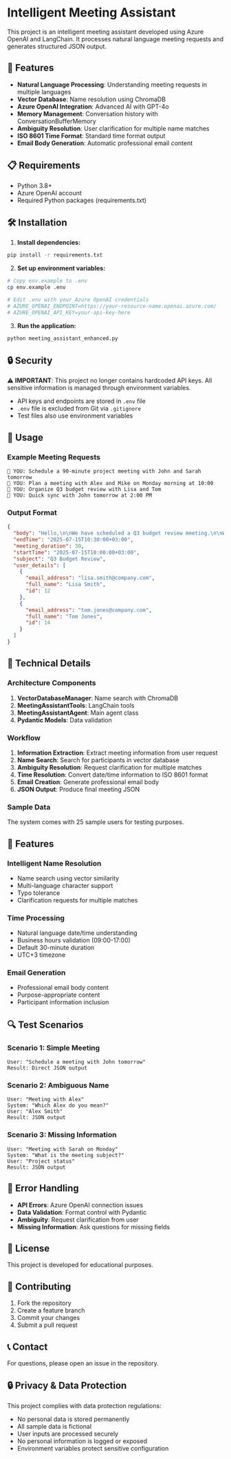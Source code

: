 # Intelligent Meeting Assistant

This project is an intelligent meeting assistant developed using Azure OpenAI and LangChain. It processes natural language meeting requests and generates structured JSON output.

## 🚀 Features

- **Natural Language Processing**: Understanding meeting requests in multiple languages
- **Vector Database**: Name resolution using ChromaDB
- **Azure OpenAI Integration**: Advanced AI with GPT-4o
- **Memory Management**: Conversation history with ConversationBufferMemory
- **Ambiguity Resolution**: User clarification for multiple name matches
- **ISO 8601 Time Format**: Standard time format output
- **Email Body Generation**: Automatic professional email content

## 📋 Requirements

- Python 3.8+
- Azure OpenAI account
- Required Python packages (requirements.txt)

## 🛠️ Installation

1. **Install dependencies:**

```bash
pip install -r requirements.txt
```

2. **Set up environment variables:**

```bash
# Copy env.example to .env
cp env.example .env

# Edit .env with your Azure OpenAI credentials
# AZURE_OPENAI_ENDPOINT=https://your-resource-name.openai.azure.com/
# AZURE_OPENAI_API_KEY=your-api-key-here
```

3. **Run the application:**

```bash
python meeting_assistant_enhanced.py
```

## 🔒 Security

⚠️ **IMPORTANT**: This project no longer contains hardcoded API keys. All sensitive information is managed through environment variables.

- API keys and endpoints are stored in `.env` file
- `.env` file is excluded from Git via `.gitignore`
- Test files also use environment variables

## 🎯 Usage

### Example Meeting Requests

```
👤 YOU: Schedule a 90-minute project meeting with John and Sarah tomorrow
👤 YOU: Plan a meeting with Alex and Mike on Monday morning at 10:00
👤 YOU: Organize Q3 budget review with Lisa and Tom
👤 YOU: Quick sync with John tomorrow at 2:00 PM
```

### Output Format

```json
{
  "body": "Hello,\n\nWe have scheduled a Q3 budget review meeting.\n\nWe look forward to your participation.\n\nBest regards,",
  "endTime": "2025-07-15T10:30:00+03:00",
  "meeting_duration": 30,
  "startTime": "2025-07-15T10:00:00+03:00",
  "subject": "Q3 Budget Review",
  "user_details": [
    {
      "email_address": "lisa.smith@company.com",
      "full_name": "Lisa Smith",
      "id": 12
    },
    {
      "email_address": "tom.jones@company.com",
      "full_name": "Tom Jones",
      "id": 14
    }
  ]
}
```

## 🔧 Technical Details

### Architecture Components

1. **VectorDatabaseManager**: Name search with ChromaDB
2. **MeetingAssistantTools**: LangChain tools
3. **MeetingAssistantAgent**: Main agent class
4. **Pydantic Models**: Data validation

### Workflow

1. **Information Extraction**: Extract meeting information from user request
2. **Name Search**: Search for participants in vector database
3. **Ambiguity Resolution**: Request clarification for multiple matches
4. **Time Resolution**: Convert date/time information to ISO 8601 format
5. **Email Creation**: Generate professional email body
6. **JSON Output**: Produce final meeting JSON

### Sample Data

The system comes with 25 sample users for testing purposes.

## 🎨 Features

### Intelligent Name Resolution

- Name search using vector similarity
- Multi-language character support
- Typo tolerance
- Clarification requests for multiple matches

### Time Processing

- Natural language date/time understanding
- Business hours validation (09:00-17:00)
- Default 30-minute duration
- UTC+3 timezone

### Email Generation

- Professional email body content
- Purpose-appropriate content
- Participant information inclusion

## 🔍 Test Scenarios

### Scenario 1: Simple Meeting

```
User: "Schedule a meeting with John tomorrow"
Result: Direct JSON output
```

### Scenario 2: Ambiguous Name

```
User: "Meeting with Alex"
System: "Which Alex do you mean?"
User: "Alex Smith"
Result: JSON output
```

### Scenario 3: Missing Information

```
User: "Meeting with Sarah on Monday"
System: "What is the meeting subject?"
User: "Project status"
Result: JSON output
```

## 🚨 Error Handling

- **API Errors**: Azure OpenAI connection issues
- **Data Validation**: Format control with Pydantic
- **Ambiguity**: Request clarification from user
- **Missing Information**: Ask questions for missing fields

## 📝 License

This project is developed for educational purposes.

## 🤝 Contributing

1. Fork the repository
2. Create a feature branch
3. Commit your changes
4. Submit a pull request

## 📞 Contact

For questions, please open an issue in the repository.

## 🔒 Privacy & Data Protection

This project complies with data protection regulations:

- No personal data is stored permanently
- All sample data is fictional
- User inputs are processed securely
- No personal information is logged or exposed
- Environment variables protect sensitive configuration
